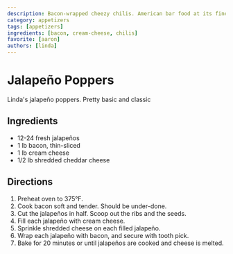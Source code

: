 ```yaml
---
description: Bacon-wrapped cheezy chilis. American bar food at its finest.
category: appetizers
tags: [appetizers]
ingredients: [bacon, cream-cheese, chilis]
favorite: [aaron]
authors: [linda]
---
```


# Jalapeño Poppers

Linda's jalapeño poppers. Pretty basic and classic

## Ingredients

- 12-24 fresh jalapeños 
- 1 lb bacon, thin-sliced
- 1 lb cream cheese
- 1/2 lb shredded cheddar cheese

## Directions

1. Preheat oven to 375°F. 
2. Cook bacon soft and tender. Should be under-done.
3. Cut the jalapeños in half. Scoop out the ribs and the seeds.
4. Fill each jalapeño with cream cheese.
5. Sprinkle shredded cheese on each filled jalapeño.
6. Wrap each jalapeño with bacon, and secure with tooth pick.
7. Bake for 20 minutes or until jalapeños are cooked and cheese is melted.
